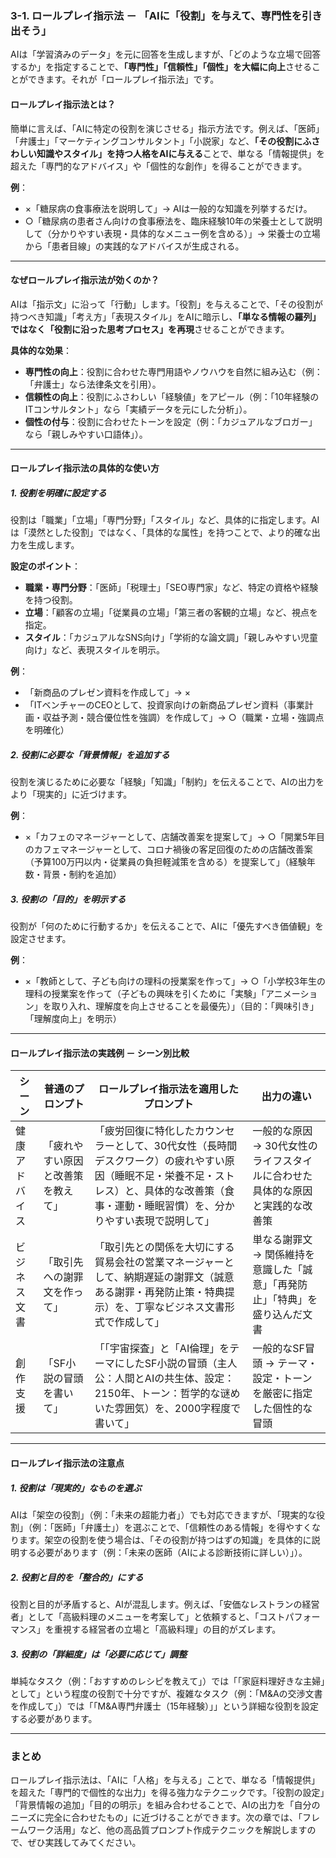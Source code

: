 ### 3-1. ロールプレイ指示法 － 「AIに「役割」を与えて、専門性を引き出そう」  

AIは「学習済みのデータ」を元に回答を生成しますが、「どのような立場で回答するか」を指定することで、**「専門性」「信頼性」「個性」を大幅に向上**させることができます。それが「ロールプレイ指示法」です。  

#### **ロールプレイ指示法とは？**  
簡単に言えば、「AIに特定の役割を演じさせる」指示方法です。例えば、「医師」「弁護士」「マーケティングコンサルタント」「小説家」など、**「その役割にふさわしい知識やスタイル」を持つ人格をAIに与える**ことで、単なる「情報提供」を超えた「専門的なアドバイス」や「個性的な創作」を得ることができます。  

**例**：  
- ×「糖尿病の食事療法を説明して」→ AIは一般的な知識を列挙するだけ。  
- ○「糖尿病の患者さん向けの食事療法を、臨床経験10年の栄養士として説明して（分かりやすい表現・具体的なメニュー例を含める）」→ 栄養士の立場から「患者目線」の実践的なアドバイスが生成される。  

---

#### **なぜロールプレイ指示法が効くのか？**  
AIは「指示文」に沿って「行動」します。「役割」を与えることで、「その役割が持つべき知識」「考え方」「表現スタイル」をAIに暗示し、**「単なる情報の羅列」ではなく「役割に沿った思考プロセス」を再現**させることができます。  

**具体的な効果**：  
- **専門性の向上**：役割に合わせた専門用語やノウハウを自然に組み込む（例：「弁護士」なら法律条文を引用）。  
- **信頼性の向上**：役割にふさわしい「経験値」をアピール（例：「10年経験のITコンサルタント」なら「実績データを元にした分析」）。  
- **個性の付与**：役割に合わせたトーンを設定（例：「カジュアルなブロガー」なら「親しみやすい口語体」）。  

---

#### **ロールプレイ指示法の具体的な使い方**  

##### **1. 役割を明確に設定する**  
役割は「職業」「立場」「専門分野」「スタイル」など、具体的に指定します。AIは「漠然とした役割」ではなく、「具体的な属性」を持つことで、より的確な出力を生成します。  

**設定のポイント**：  
- **職業・専門分野**：「医師」「税理士」「SEO専門家」など、特定の資格や経験を持つ役割。  
- **立場**：「顧客の立場」「従業員の立場」「第三者の客観的立場」など、視点を指定。  
- **スタイル**：「カジュアルなSNS向け」「学術的な論文調」「親しみやすい児童向け」など、表現スタイルを明示。  

**例**：  
- 「新商品のプレゼン資料を作成して」→ ×  
- 「ITベンチャーのCEOとして、投資家向けの新商品プレゼン資料（事業計画・収益予測・競合優位性を強調）を作成して」→ ○（職業・立場・強調点を明確化）  

##### **2. 役割に必要な「背景情報」を追加する**  
役割を演じるために必要な「経験」「知識」「制約」を伝えることで、AIの出力をより「現実的」に近づけます。  

**例**：  
- ×「カフェのマネージャーとして、店舗改善案を提案して」→ ○「開業5年目のカフェマネージャーとして、コロナ禍後の客足回復のための店舗改善案（予算100万円以内・従業員の負担軽減策を含める）を提案して」（経験年数・背景・制約を追加）  

##### **3. 役割の「目的」を明示する**  
役割が「何のために行動するか」を伝えることで、AIに「優先すべき価値観」を設定させます。  

**例**：  
- ×「教師として、子ども向けの理科の授業案を作って」→ ○「小学校3年生の理科の授業案を作って（子どもの興味を引くために「実験」「アニメーション」を取り入れ、理解度を向上させることを最優先）」（目的：「興味引き」「理解度向上」を明示）  

---

#### **ロールプレイ指示法の実践例 － シーン別比較**  

| **シーン** | **普通のプロンプト** | **ロールプレイ指示法を適用したプロンプト** | **出力の違い** |  
|------------|----------------------|------------------------------------------|----------------|  
| 健康アドバイス | 「疲れやすい原因と改善策を教えて」 | 「疲労回復に特化したカウンセラーとして、30代女性（長時間デスクワーク）の疲れやすい原因（睡眠不足・栄養不足・ストレス）と、具体的な改善策（食事・運動・睡眠習慣）を、分かりやすい表現で説明して」 | 一般的な原因 → 30代女性のライフスタイルに合わせた具体的な原因と実践的な改善策 |  
| ビジネス文書 | 「取引先への謝罪文を作って」 | 「取引先との関係を大切にする貿易会社の営業マネージャーとして、納期遅延の謝罪文（誠意ある謝罪・再発防止策・特典提示）を、丁寧なビジネス文書形式で作成して」 | 単なる謝罪文 → 関係維持を意識した「誠意」「再発防止」「特典」を盛り込んだ文書 |  
| 創作支援 | 「SF小説の冒頭を書いて」 | 「「宇宙探査」と「AI倫理」をテーマにしたSF小説の冒頭（主人公：人間とAIの共生体、設定：2150年、トーン：哲学的な谜めいた雰囲気）を、2000字程度で書いて」 | 一般的なSF冒頭 → テーマ・設定・トーンを厳密に指定した個性的な冒頭 |  

---

#### **ロールプレイ指示法の注意点**  

##### **1. 役割は「現実的」なものを選ぶ**  
AIは「架空の役割」（例：「未来の超能力者」）でも対応できますが、「現実的な役割」（例：「医師」「弁護士」）を選ぶことで、「信頼性のある情報」を得やすくなります。架空の役割を使う場合は、「その役割が持つはずの知識」を具体的に説明する必要があります（例：「未来の医師（AIによる診断技術に詳しい）」）。  

##### **2. 役割と目的を「整合的」にする**  
役割と目的が矛盾すると、AIが混乱します。例えば、「安価なレストランの経営者」として「高級料理のメニューを考案して」と依頼すると、「コストパフォーマンス」を重視する経営者の立場と「高級料理」の目的がズレます。  

##### **3. 役割の「詳細度」は「必要に応じて」調整**  
単純なタスク（例：「おすすめのレシピを教えて」）では「「家庭料理好きな主婦」として」という程度の役割で十分ですが、複雑なタスク（例：「M&Aの交渉文書を作成して」）では「「M&A専門弁護士（15年経験）」」という詳細な役割を設定する必要があります。  

---

### まとめ  
ロールプレイ指示法は、「AIに「人格」を与える」ことで、単なる「情報提供」を超えた「専門的で個性的な出力」を得る強力なテクニックです。「役割の設定」「背景情報の追加」「目的の明示」を組み合わせることで、AIの出力を「自分のニーズに完全に合わせたもの」に近づけることができます。次の章では、「フレームワーク活用」など、他の高品質プロンプト作成テクニックを解説しますので、ぜひ実践してみてください。
